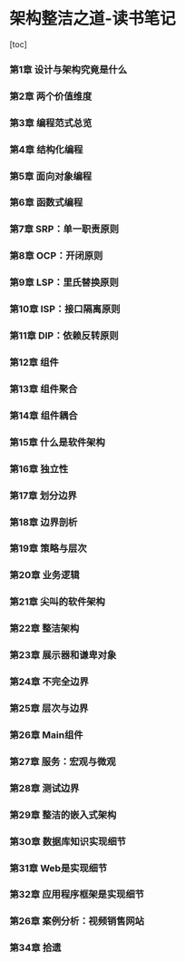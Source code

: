 # 架构整洁之道-读书笔记

[toc]

### 第1章 设计与架构究竟是什么

### 第2章 两个价值维度

### 第3章 编程范式总览

### 第4章 结构化编程

### 第5章 面向对象编程

### 第6章 函数式编程

### 第7章 SRP：单一职责原则

### 第8章 OCP：开闭原则

### 第9章 LSP：里氏替换原则

### 第10章 ISP：接口隔离原则

### 第11章 DIP：依赖反转原则

### 第12章 组件

### 第13章 组件聚合

### 第14章 组件耦合

### 第15章 什么是软件架构

### 第16章 独立性

### 第17章 划分边界

### 第18章 边界剖析

### 第19章 策略与层次 

### 第20章 业务逻辑

### 第21章 尖叫的软件架构

### 第22章 整洁架构

### 第23章 展示器和谦卑对象

### 第24章 不完全边界

### 第25章 层次与边界

### 第26章 Main组件

### 第27章 服务：宏观与微观

### 第28章 测试边界 

### 第29章 整洁的嵌入式架构 

### 第30章 数据库知识实现细节 

### 第31章 Web是实现细节 

### 第32章 应用程序框架是实现细节 

### 第26章 案例分析：视频销售网站

### 第34章 拾遗
